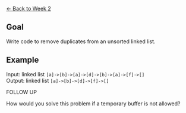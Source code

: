 [<- Back to Week 2](..)

## Goal ##
Write code to remove duplicates from an unsorted linked list.

## Example ##

Input: linked list `[a]->[b]->[a]->[d]->[b]->[a]->[f]->[]`  
Output: linked list `[a]->[b]->[d]->[f]->[]`  

FOLLOW UP

How would you solve this problem if a temporary buffer is not allowed?

